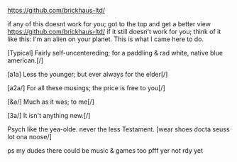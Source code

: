 https://github.com/brickhaus-ltd/

if any of this doesnt work for you; got to the top and get a better view https://github.com/brickhaus-ltd/
if it still doesn't work for you; think of it like this: I'm an alien on your planet. This is what I came here to do.

[Typical] Fairly self-uncentereding; for a paddling & rad white, native blue american.[/]

[a1a] Less the younger; but ever always for the elder[/]

[a2a/] For all these musings; the price is free to you[/]

[&a/] Much as it was; to me[/]

[3a/] It isn't anything new.[/]

Psych like the yea-olde.
never the less Testament.
[wear shoes docta seuss lot ona noose/]


ps my dudes there could be music & games too pfff yer not rdy yet
